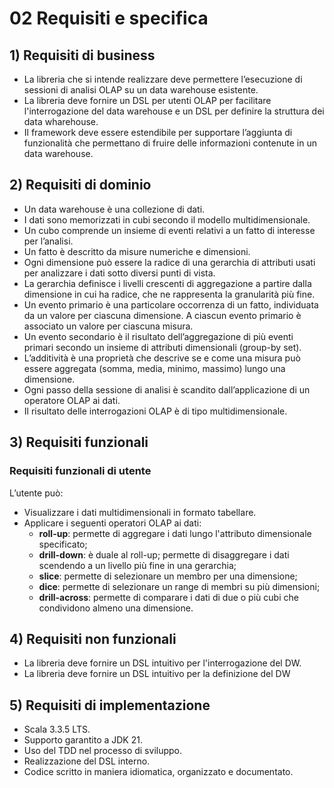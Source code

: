 # 02 Requisiti e specifica

## 1) Requisiti di business
- La libreria che si intende realizzare deve permettere l’esecuzione di sessioni di analisi OLAP su un data warehouse esistente.
- La libreria deve fornire un DSL per utenti OLAP per facilitare l'interrogazione del data warehouse e un DSL per definire la struttura dei data wharehouse.
- Il framework deve essere estendibile per supportare l’aggiunta di funzionalità che permettano di fruire delle informazioni contenute in un data warehouse.

## 2) Requisiti di dominio
- Un data warehouse è una collezione di dati.
- I dati sono memorizzati in cubi secondo il modello multidimensionale.
- Un cubo comprende un insieme di eventi relativi a un fatto di interesse per l’analisi.
- Un fatto è descritto da misure numeriche e dimensioni.
- Ogni dimensione può essere la radice di una gerarchia di attributi usati per analizzare i dati sotto diversi punti di vista.
- La gerarchia definisce i livelli crescenti di aggregazione a partire dalla dimensione in cui ha radice, che ne rappresenta la granularità più fine.
- Un evento primario è una particolare occorrenza di un fatto, individuata da un valore per ciascuna dimensione. A ciascun evento primario è associato un valore per ciascuna misura.
- Un evento secondario è il risultato dell’aggregazione di più eventi primari secondo un insieme di attributi dimensionali (group-by set).
- L’additività è una proprietà che descrive se e come una misura può essere aggregata (somma, media, minimo, massimo) lungo una dimensione.
- Ogni passo della sessione di analisi è scandito dall’applicazione di un operatore OLAP ai dati.
- Il risultato delle interrogazioni OLAP è di tipo multidimensionale.

## 3) Requisiti funzionali
### Requisiti funzionali di utente
L’utente può:
- Visualizzare i dati multidimensionali in formato tabellare.
- Applicare i seguenti operatori OLAP ai dati:
  - **roll-up**: permette di aggregare i dati lungo l'attributo dimensionale specificato;
  - **drill-down**: è duale al roll-up; permette di disaggregare i dati scendendo a un livello più fine in una gerarchia;
  - **slice**: permette di selezionare un membro per una dimensione;
  - **dice**: permette di selezionare un range di membri su più dimensioni;
  - **drill-across**: permette di comparare i dati di due o più cubi che condividono almeno una dimensione.

## 4) Requisiti non funzionali
- La libreria deve fornire un DSL intuitivo per l'interrogazione del DW.
- La libreria deve fornire un DSL intuitivo per la definizione del DW

## 5) Requisiti di implementazione
- Scala 3.3.5 LTS.
- Supporto garantito a JDK 21.
- Uso del TDD nel processo di sviluppo.
- Realizzazione del DSL interno.
- Codice scritto in maniera idiomatica, organizzato e documentato.
